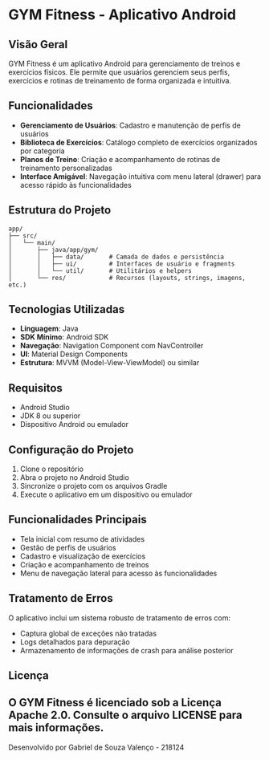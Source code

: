 # GYM Fitness - Aplicativo Android

## Visão Geral
GYM Fitness é um aplicativo Android para gerenciamento de treinos e exercícios físicos. Ele permite que usuários gerenciem seus perfis, exercícios e rotinas de treinamento de forma organizada e intuitiva.

## Funcionalidades
- **Gerenciamento de Usuários**: Cadastro e manutenção de perfis de usuários
- **Biblioteca de Exercícios**: Catálogo completo de exercícios organizados por categoria
- **Planos de Treino**: Criação e acompanhamento de rotinas de treinamento personalizadas
- **Interface Amigável**: Navegação intuitiva com menu lateral (drawer) para acesso rápido às funcionalidades

## Estrutura do Projeto
```
app/
├── src/
│   └── main/
│       ├── java/app/gym/
│       │   ├── data/       # Camada de dados e persistência
│       │   ├── ui/         # Interfaces de usuário e fragments
│       │   └── util/       # Utilitários e helpers
│       └── res/            # Recursos (layouts, strings, imagens, etc.)
```

## Tecnologias Utilizadas
- **Linguagem**: Java
- **SDK Mínimo**: Android SDK
- **Navegação**: Navigation Component com NavController
- **UI**: Material Design Components
- **Estrutura**: MVVM (Model-View-ViewModel) ou similar

## Requisitos
- Android Studio
- JDK 8 ou superior
- Dispositivo Android ou emulador

## Configuração do Projeto
1. Clone o repositório
2. Abra o projeto no Android Studio
3. Sincronize o projeto com os arquivos Gradle
4. Execute o aplicativo em um dispositivo ou emulador

## Funcionalidades Principais
- Tela inicial com resumo de atividades
- Gestão de perfis de usuários
- Cadastro e visualização de exercícios
- Criação e acompanhamento de treinos
- Menu de navegação lateral para acesso às funcionalidades

## Tratamento de Erros
O aplicativo inclui um sistema robusto de tratamento de erros com:
- Captura global de exceções não tratadas
- Logs detalhados para depuração
- Armazenamento de informações de crash para análise posterior

## Licença
O GYM Fitness é licenciado sob a Licença Apache 2.0. Consulte o arquivo LICENSE para mais informações.
---

Desenvolvido por Gabriel de Souza Valenço - 218124
